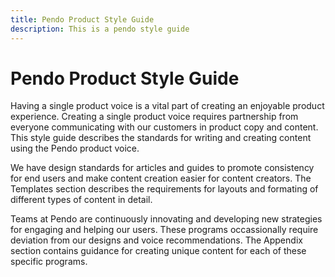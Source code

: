 ```yaml
---
title: Pendo Product Style Guide
description: This is a pendo style guide
---
```


# Pendo Product Style Guide

Having a single product voice is a vital part of creating an enjoyable product experience. Creating a single product voice requires partnership from everyone communicating with our customers in product copy and content. This style guide describes the standards for writing and creating content using the Pendo product voice.

We have design standards for articles and guides to promote consistency for end users and make content creation easier for content creators. The Templates section describes the requirements for layouts and formating of different types of content in detail.

Teams at Pendo are continuously innovating and developing new strategies for engaging and helping our users. These programs occassionally require deviation from our designs and voice recommendations. The Appendix section contains guidance for creating unique content for each of these specific programs.



<!--- {% callout %}
if you want to do this shadowed section use callout
{% /callout %}

## Right side nav bar for the page

The toc on the right side navigates to the different sections of the page based on '##' or '###' for h3s

### Add docs

To add files add them to the docs folder. To add them to the nav bar on the left enter them in in componenets/SideNav.tsx
--->
